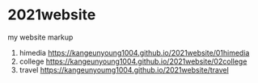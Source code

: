 # 2021website
my website markup
1. himedia https://kangeunyoung1004.github.io/2021website/01himedia
2. college https://kangeunyoung1004.github.io/2021website/02college
3. travel https://kangeunyoumg1004.github.io/2021website/travel
